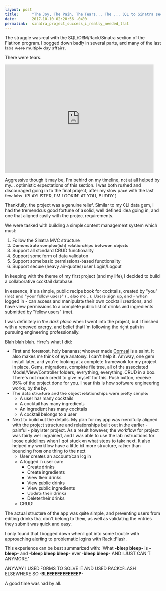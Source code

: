 ```yaml
---
layout: post
title:      "The Joy, The Pain, The Tears... The ... SQL to Sinatra section"
date:       2017-10-10 02:20:56 -0400
permalink:  sinatra_project_success_i_really_needed_that
---
```



The struggle was real with the SQL/ORM/Rack/Sinatra section of the Flatiron program. 
I bogged down badly in several parts, and many of the last labs were multiple day affairs. 

There were tears.

<iframe src="https://giphy.com/embed/8w68TkeqzDnLa" width="480" height="350" frameBorder="0" class="giphy-embed" allowFullScreen></iframe><p><a href="https://giphy.com/gifs/sad-crying-sailor-moon-8w68TkeqzDnLa"></a></p>

Aggressive though it may be, I'm behind on my timeline, not at all helped by my... optimistic expectations of this section. I was both rushed and discouraged going in to the final project, after my slow pace with the last few labs. (PLAYLISTER, I'M LOOKIN' AT YOU, BUDDY.)

Thankfully, the project was a genuine relief. Similar to my CLI data gem, I had the tremendous good fortune of a solid, well defined idea going in, and one that aligned easily with the project requirements.

We were tasked with building a simple content management system which must:
  1. Follow the Sinatra MVC structure
  2. Demonstrate complex(ish) relationships between objects
  3. Support all standard CRUD functionality
  4. Support some form of data validation
  5. Support some basic permissions-based functionality
  6. Support secure (heavy air-quotes) user Login/Logout

In keeping with the theme of my first project (and my life), I decided to build a collaborative cocktail database.

In essence, it's a simple, public recipe book for cocktails, created by "you" (me) and "your fellow users" (.. also me ..). 
Users sign up, and - when logged in - can access and manipulate their own cocktail creations, and have view permissions to a complete public list of drinks and ingredients submitted by "fellow users" (me).

I was definitely in *the dark place* when I went into the project, but I finished with a renewed energy, and belief that I'm following the right path in pursuing engineering professionally.

Blah blah blah. Here's what I did:

* First and foremost, holy bananas; whoever made [Corneal](https://github.com/thebrianemory/corneal) is a saint. It also makes me think of eye anatomy. I can't help it. Anyway, one gem install later, and you're looking at a complete framework for my project in place. Gems, migrations, complete file tree, all of the associated Model/View/Controller folders, everything, everything. CRUD in a box. There's not much credit to give myself for this. Push button, receive 95% of the project done for you. I hear this is how software engineering works, by the by.
* The data structure and the object relationships were pretty simple:
	* A user has many cocktails
	* A cocktail has many ingredients
	* An ingredient has many cocktails
	* A cocktail belongs to a user
* Next to build out the details. My plan for my app was mercifully aligned with the project structure and relationships built out in the earlier - painful - playlister project. As a result however, the workflow for project was fairly well ingrained, and I was able to use the lab instructions for loose guidelines when I got stuck on what steps to take next. It also helped my workflow have a little bit more structure, rather than bouncing from one thing to the next
	* User creates an account/can log in
	* A logged in user can:
		* Create drinks
		* Create ingredients
		* View their drinks
		* View public drinks
		* View public ingredients
		* Update their drinks
		* Delete their drinks
	* CRUD!

The actual structure of the app was quite simple, and preventing users from editing drinks that don't belong to them, as well as validating the entries they submit was quick and easy.

I only found that I bogged down when I got into some trouble with approaching alerting to problematic logins with Rack::Flash.

This experience can be best summarized with: 'What **-bleep bleep-** is **-bleep-** and **-bleep bleep bleep-** ever **-bleep bleep-** AND I JUST CAN'T ANYMORE.'

ANYWAY I USED FORMS TO SOLVE IT AND USED RACK::FLASH ELSEWHERE SO **-BLEEEEEEEEEEEEP-**

A good time was had by all.
